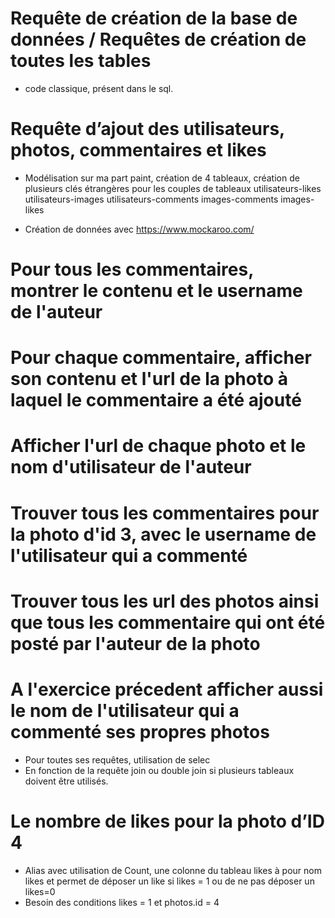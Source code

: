 # Requête de création de la base de données / Requêtes de création de toutes les tables

- code classique, présent dans le sql.

# Requête d’ajout des utilisateurs, photos, commentaires et likes

- Modélisation sur ma part paint, création de 4 tableaux, création de plusieurs clés étrangères pour les couples de tableaux utilisateurs-likes  utilisateurs-images
utilisateurs-comments images-comments images-likes

- Création de données avec https://www.mockaroo.com/

# Pour tous les commentaires, montrer le contenu et le username de l'auteur
# Pour chaque commentaire, afficher son contenu et l'url de la photo à laquel le commentaire a été ajouté
# Afficher l'url de chaque photo et le nom d'utilisateur de l'auteur
# Trouver tous les commentaires pour la photo d'id 3, avec le username de l'utilisateur qui a commenté
# Trouver tous les url des photos ainsi que tous les commentaire qui ont été posté par l'auteur de la photo
# A l'exercice précedent afficher aussi le nom de l'utilisateur qui a commenté ses propres photos

- Pour toutes ses requêtes, utilisation de selec
- En fonction de la requête join ou double join si plusieurs tableaux doivent être utilisés.

# Le nombre de likes pour la photo d’ID 4
- Alias avec utilisation de Count, une colonne du tableau likes à pour nom likes et permet de déposer un like si likes = 1 ou de ne pas déposer un likes=0
- Besoin des conditions likes = 1 et photos.id = 4

